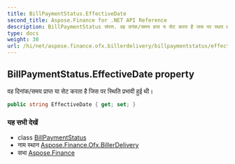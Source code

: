 ```yaml
---
title: BillPaymentStatus.EffectiveDate
second_title: Aspose.Finance for .NET API Reference
description: BillPaymentStatus संपत्त. वह दनंक/समय प्रप्त य सेट करत है जस पर स्थत प्रभव हुई थ
type: docs
weight: 30
url: /hi/net/aspose.finance.ofx.billerdelivery/billpaymentstatus/effectivedate/
---
```

## BillPaymentStatus.EffectiveDate property

वह दिनांक/समय प्राप्त या सेट करता है जिस पर स्थिति प्रभावी हुई थी।

```csharp
public string EffectiveDate { get; set; }
```

### यह सभी देखें

* class [BillPaymentStatus](../)
* नाम स्थान [Aspose.Finance.Ofx.BillerDelivery](../../billpaymentstatus/)
* सभा [Aspose.Finance](../../../)


